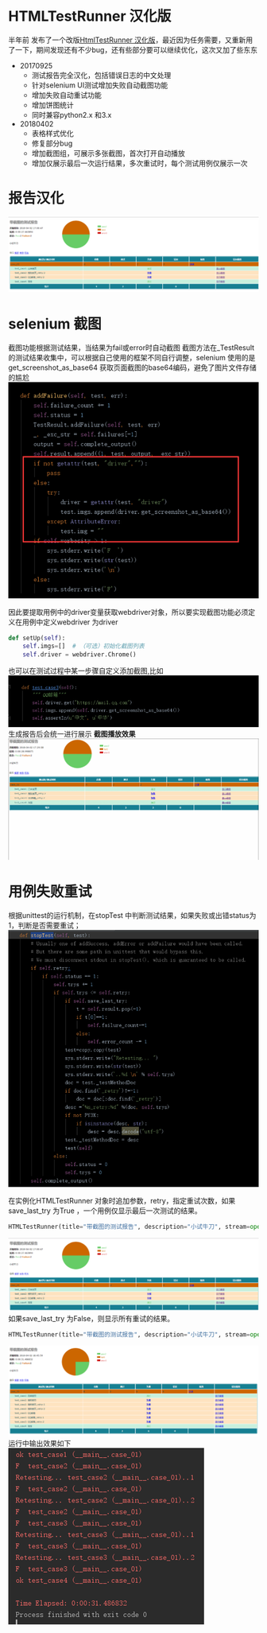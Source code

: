 # HTMLTestRunner 汉化版
半年前 发布了一个改版[HtmlTestRunner 汉化版](https://testerhome.com/topics/9984)，最近因为任务需要，又重新用了一下，期间发现还有不少bug，还有些部分要可以继续优化，这次又加了些东东

+ 20170925
    - 测试报告完全汉化，包括错误日志的中文处理
    - 针对selenium UI测试增加失败自动截图功能
    - 增加失败自动重试功能
    - 增加饼图统计
    - 同时兼容python2.x 和3.x
+ 20180402
    - 表格样式优化
    - 修复部分bug
    - 增加截图组，可展示多张截图，首次打开自动播放
    - 增加仅展示最后一次运行结果，多次重试时，每个测试用例仅展示一次

# 报告汉化
 ![](./img/1.png)
# selenium 截图
截图功能根据测试结果，当结果为fail或error时自动截图
截图方法在_TestResult 的测试结果收集中，可以根据自己使用的框架不同自行调整，selenium 使用的是get_screenshot_as_base64 获取页面截图的base64编码，避免了图片文件存储的尴尬
![](./img/2.png)

因此要提取用例中的driver变量获取webdriver对象，所以要实现截图功能必须定义在用例中定义webdriver 为driver
```python
def setUp(self):
    self.imgs=[]  # （可选）初始化截图列表
    self.driver = webdriver.Chrome()
```
也可以在测试过程中某一步骤自定义添加截图,比如
![](./img/3.png)
生成报告后会统一进行展示
**截图播放效果**
![](./img/4.gif)

# 用例失败重试
根据unittest的运行机制，在stopTest 中判断测试结果，如果失败或出错status为1，判断是否需要重试；
![](./img/5.png)

在实例化HTMLTestRunner 对象时追加参数，retry，指定重试次数，如果save_last_try 为True ，一个用例仅显示最后一次测试的结果。
```python
HTMLTestRunner(title="带截图的测试报告", description="小试牛刀", stream=open("sample_test_report.html", "wb"), verbosity=2, retry=2, save_last_try=True)
```
![](./img/6.png)
如果save_last_try 为False，则显示所有重试的结果。
```python
HTMLTestRunner(title="带截图的测试报告", description="小试牛刀", stream=open("sample_test_report.html", "wb"), verbosity=2, retry=2, save_last_try=False)
```
![](./img/7.png)
运行中输出效果如下
![](./img/8.png)